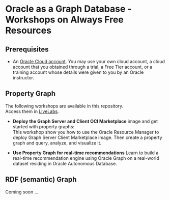 # Oracle as a Graph Database - Workshops on Always Free Resources

## Prerequisites

* An <a href="https://www.oracle.com/cloud/free/" target="\_blank">Oracle Cloud account</a>. You may use your own cloud account, a cloud account that you obtained through a trial, a Free Tier account, or a training account whose details were given to you by an Oracle instructor.

## Property Graph

The following workshops are available in this repository.  
Access them in [LiveLabs](http://livelabs.oracle.com).

- **Deploy the Graph Server and Client OCI Marketplace** image and get started with property graphs:  
  This workshop show you how to use the Oracle Resource Manager to deploy Graph Server Client Marketplace image. Then create a property graph and query, analyze, and visualize it.

- **Use Property Graph for real-time recommendations**
  Learn to build a real-time recommendation engine using Oracle Graph on a real-world dataset residing in Oracle Autonomous Database.


## RDF (semantic) Graph

Coming soon ...
